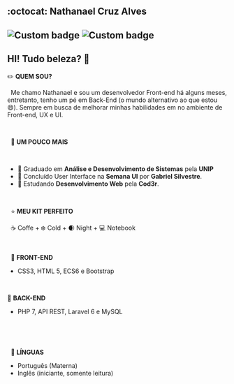 ## :octocat: Nathanael Cruz Alves

![Custom badge](https://img.shields.io/badge/-LinkedIn-blue?style=flat-square&logo=Linkedin&logoColor=white&link=https://www.linkedin.com/in/nathanael-cruz-alves/)
![Custom badge](https://img.shields.io/badge/-Gmail-c14438?style=flat-square&logo=Gmail&logoColor=white&link=mailto:nathanael.cruz.fd@gmail.com)
---

## HI! Tudo beleza? 👋

:pencil2: **QUEM SOU?** 


&nbsp;
Me chamo Nathanael e sou um desenvolvedor Front-end há alguns meses, entretanto, tenho um pé em Back-End (o mundo alternativo ao que estou 😄). Sempre em busca de melhorar minhas habilidades em no ambiente de Front-end, UX e UI.


&nbsp;


&nbsp;
:star2:  **UM POUCO MAIS**


&nbsp;
* :gem: Graduado em **Análise e Desenvolvimento de Sistemas** pela **UNIP**
* :bookmark_tabs: Concluído User Interface na **Semana UI** por **Gabriel Silvestre**.
* :bookmark_tabs: Estudando **Desenvolvimento Web** pela **Cod3r**.


&nbsp;


&nbsp;
:star:  **MEU KIT PERFEITO**


&nbsp;
:coffee: Coffe +
:snowflake: Cold + 
:waxing_crescent_moon: Night + 
:computer: Notebook


&nbsp;


&nbsp;
:art: **FRONT-END**
&nbsp;
* CSS3, HTML 5, ECS6 e Bootstrap


&nbsp;


:wrench: **BACK-END**
&nbsp;
* PHP 7, API REST, Laravel 6 e MySQL


&nbsp;



&nbsp;


&nbsp;
:large_blue_diamond: **LÍNGUAS**
* Português (Materna)
* Inglês (iniciante, somente leitura)
